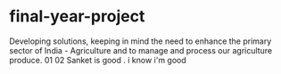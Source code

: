 # final-year-project
Developing solutions, keeping in mind the need to enhance the primary sector of India - Agriculture and to manage and process our agriculture produce.
01
02
Sanket is good  . 
i know i'm good 